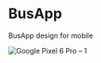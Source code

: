 # BusApp
BusApp design for mobile

![Google Pixel 6 Pro – 1](https://user-images.githubusercontent.com/80772230/230692950-8d77b591-00b5-4c3e-9709-3c114dfe2941.png)
